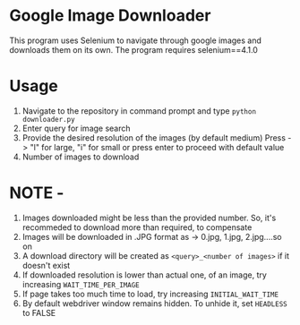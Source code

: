 # Google Image Downloader
This program uses Selenium to navigate through google images and downloads them on its own.
The program requires selenium==4.1.0

# Usage
1. Navigate to the repository in command prompt and type `python downloader.py`
2. Enter query for image search
3. Provide the desired resolution of the images (by default medium)
   Press -> "l" for large, "i" for small
   or press enter to proceed with default value
3. Number of images to download

# NOTE -
1. Images downloaded might be less than the provided number. So, it's recommeded to download more than required, to compensate
2. Images will be downloaded in .JPG format as -> 0.jpg, 1.jpg, 2.jpg....so on
3. A download directory will be created as `<query>_<number of images>` if it doesn't exist
4. If downloaded resolution is lower than actual one, of an image, try increasing `WAIT_TIME_PER_IMAGE`
5. If page takes too much time to load, try increasing `INITIAL_WAIT_TIME`
6. By default webdriver window remains hidden. To unhide it, set `HEADLESS` to FALSE 

